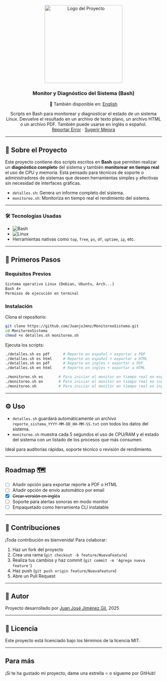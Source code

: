 <!-- LOGO -->
<div align="center">
  <a href="https://github.com/JuanjoJmnz/monitor-sistema-bash">
    <img src="https://github.com/user-attachments/assets/ed703c3e-07a0-4ffe-8bf4-7020b56b00ab" alt="Logo del Proyecto" width="250" height="250">
  </a>

<h3 align="center">Monitor y Diagnóstico del Sistema (Bash)</h3>

📘 También disponible en: [English](README.en.md)

  <p align="center">
    Scripts en Bash para monitorear y diagnosticar el estado de un sistema Linux. Devuelve el resultado en un archivo de texto plano, un archivo HTML o un archivo PDF. También puede usarse en inglés o español.
    <br />
    <a href="https://github.com/JuanjoJmnz/MonitoreoSistema/issues">Reportar Error</a>
    ·
    <a href="https://github.com/JuanjoJmnz/MonitoreoSistema/issues">Sugerir Mejora</a>
  </p>
</div>

---

## 🧾 Sobre el Proyecto

Este proyecto contiene dos scripts escritos en **Bash** que permiten realizar un **diagnóstico completo** del sistema y también **monitorear en tiempo real** el uso de CPU y memoria. Está pensado para técnicos de soporte o administradores de sistemas que deseen herramientas simples y efectivas sin necesidad de interfaces gráficas.

- `detalles.sh`: Genera un informe completo del sistema.
- `monitoreo.sh`: Monitoriza en tiempo real el rendimiento del sistema.

---

### 🛠️ Tecnologías Usadas

* ![Bash](https://img.shields.io/badge/Bash-121011?style=for-the-badge&logo=gnubash&logoColor=white)
* ![Linux](https://img.shields.io/badge/Linux-FCC624?style=for-the-badge&logo=linux&logoColor=black)
* Herramientas nativas como `top`, `free`, `ps`, `df`, `uptime`, `ip`, etc.

---

## 🚀 Primeros Pasos

### Requisitos Previos

```sh
Sistema operativo Linux (Debian, Ubuntu, Arch...)
Bash 4+
Permisos de ejecución en terminal
```

### Instalación

Clona el repositorio:

```sh
git clone https://github.com/JuanjoJmnz/MonitoreoSistema.git
cd MonitoreoSistema
chmod +x detalles.sh monitoreo.sh
```

Ejecuta los scripts:

```sh
./detalles.sh es pdf	  # Reporte en español + exportar a PDF
./detalles.sh es html	  # Reporte en español + exportar a HTML
./detalles.sh en pdf	  # Reporte en inglés + exportar a PDF
./detalles.sh en html	  # Reporte en inglés + exportar a HTML

./monitoreo.sh es       # Para iniciar el monitor en tiempo real en español
./monitoreo.sh en       # Para iniciar el monitor en tiempo real en inglés
./monitoreo.sh          # Para iniciar el monitor en tiempo real en inglés (por defecto)
```

---

## ⚙️ Uso

- `detalles.sh` guardará automáticamente un archivo `reporte_sistema_YYYY-MM-DD_HH-MM-SS.txt` con todos los datos del sistema.
- `monitoreo.sh` muestra cada 5 segundos el uso de CPU/RAM y el estado del sistema con un listado de los procesos que más consumen.

Ideal para auditorías rápidas, soporte técnico o revisión de rendimiento.

---

## Roadmap 🗺️

- [ ] Añadir opción para exportar reporte a PDF o HTML
- [ ] Añadir opción de envío automático por email
- [x] <s>Crear versión en inglés</s>
- [ ] Soporte para alertas sonoras en modo monitor
- [ ] Empaquetado como herramienta CLI instalable

---

## 🤝 Contribuciones

¡Toda contribución es bienvenida! Para colaborar:

1. Haz un fork del proyecto
2. Crea una rama (`git checkout -b feature/NuevaFeature`)
3. Realiza tus cambios y haz commit (`git commit -m 'Agrega nueva feature'`)
4. Haz push (`git push origin feature/NuevaFeature`)
5. Abre un Pull Request

---

## 🙋 Autor

Proyecto desarrollado por [Juan José Jiménez Gil](https://github.com/JuanjoJmnz), 2025

---

## 📄 Licencia

Este proyecto está licenciado bajo los términos de la licencia MIT.

---

## Para más

¡Si te ha gustado mi proyecto, dame una estrella ⭐ o sígueme por GitHub!
